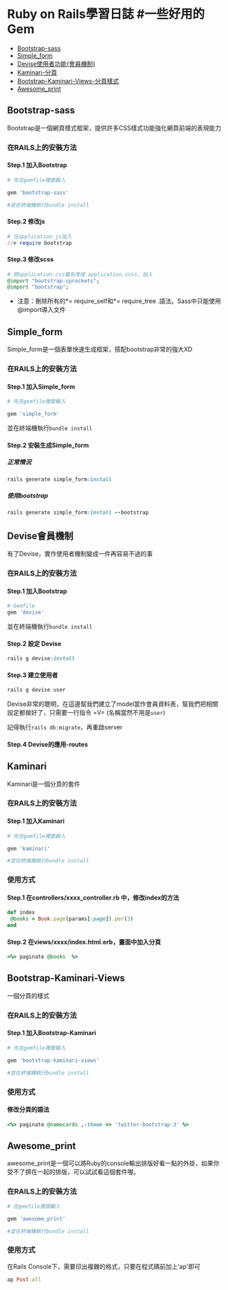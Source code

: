 # Ruby on Rails學習日誌 #一些好用的Gem
- [Bootstrap-sass](#bootstrap-sass)
- [Simple_form](#simple_form)
- [Devise使用者功能(會員機制)](#devise會員機制)
- [Kaminari-分頁](#kaminari)
- [Bootstrap-Kaminari-Views-分頁樣式](#bootstrap-kaminari-views)
- [Awesome_print](#awesome_print)

## Bootstrap-sass
Bootstrap是一個網頁樣式框架，提供許多CSS樣式功能強化網頁前端的表現能力

### 在RAILS上的安裝方法
#### Step.1 加入Bootstrap
 ```ruby
# 先在gemfile裡面輸入

gem 'bootstrap-sass'

#並在終端機執行bundle install
 ```
#### Step.2 修改js
 ```ruby
# 在application.js加入
//= require bootstrap
 ```
#### Step.3 修改scss
  ```ruby
# 把application.css檔名改成 application.scss，加入
@import "bootstrap-sprockets";
@import "bootstrap";
 ```
*  注意：刪除所有的*= require_self和*= require_tree .語法。Sass中只能使用@import導入文件  

## Simple_form
Simple_form是一個表單快速生成框架，搭配bootstrap非常的強大XD

### 在RAILS上的安裝方法
#### Step.1 加入Simple_form
 ```ruby
# 先在gemfile裡面輸入

gem 'simple_form'
 ```
 並在終端機執行`bundle install`
 
#### Step.2 安裝生成Simple_form
##### 正常情況
```ruby
rails generate simple_form:install
 ```
 
##### 使用bootstrap
```ruby
rails generate simple_form:install --bootstrap
 ```



## Devise會員機制
有了Devise，實作使用者機制變成一件再容易不過的事

### 在RAILS上的安裝方法
#### Step.1 加入Bootstrap
 ```ruby
# Gemfile
gem 'devise'
 ```
並在終端機執行`bundle install`
#### Step.2 設定 Devise
 ```ruby
rails g devise:install
 ```
#### Step.3 建立使用者
```ruby
rails g devise user
 ```
 Devise非常的聰明，在這邊幫我們建立了model當作會員資料表，幫我們把相關設定都做好了，只需要一行指令 =V=
 (名稱當然不用是`user`)
 
 記得執行`rails db:migrate`，再重啟server

#### Step.4 Devise的應用-routes


## Kaminari
Kaminari是一個分頁的套件

### 在RAILS上的安裝方法
#### Step.1 加入Kaminari
 ```ruby
# 先在gemfile裡面輸入

gem 'kaminari'

#並在終端機執行bundle install
 ```
### 使用方式
#### Step.1 在controllers/xxxx_controller.rb 中，修改index的方法
 ```ruby
def index
  @books = Book.page(params[:page]).per(3)
end
 ```
#### Step.2 在views/xxxx/index.html.erb，畫面中加入分頁
 ```ruby
<%= paginate @books  %>
```


## Bootstrap-Kaminari-Views
一個分頁的樣式

### 在RAILS上的安裝方法
#### Step.1 加入Bootstrap-Kaminari
 ```ruby
# 先在gemfile裡面輸入

gem 'bootstrap-kaminari-views'

#並在終端機執行bundle install
 ```
### 使用方式
#### 修改分頁的語法
 ```ruby
<%= paginate @namecards ,:theme => 'twitter-bootstrap-3' %>
 ```


## Awesome_print
awesome_print是一個可以將Ruby的console輸出排版好看一點的外掛，如果你受不了擠在一起的排版，可以試試看這個套件喔。

### 在RAILS上的安裝方法
 ```ruby
# 在gemfile裡面輸入

gem 'awesome_print'

#並在終端機執行bundle install
 ```
### 使用方式
在Rails Console下，需要印出複雜的格式，只要在程式碼前加上'ap'即可
 ```ruby
ap Post.all
 ```
